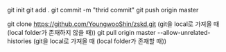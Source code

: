 git init
git add . 
git commit -m "thrid commit"
git push origin master

git clone https://github.com/YoungwooShin/zskd.git (git을 local로 가져올 때 (local folder가 존재하지 않을 때))
git pull origin master --allow-unrelated-histories (git을 local로 가져올 때 (local folder가 존재할 때))
